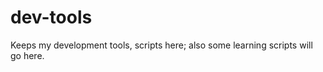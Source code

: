 dev-tools
=========

Keeps my development tools, scripts here; also some learning scripts will go here.
